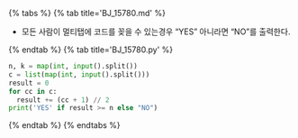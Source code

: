 {% tabs %}
{% tab title='BJ_15780.md' %}

* 모든 사람이 멀티탭에 코드를 꽂을 수 있는경우 “YES” 아니라면 “NO”를 출력한다.

{% endtab %}
{% tab title='BJ_15780.py' %}

```py
n, k = map(int, input().split())
c = list(map(int, input().split()))
result = 0
for cc in c:
  result += (cc + 1) // 2
print('YES' if result >= n else "NO")

```

{% endtab %}
{% endtabs %}